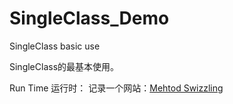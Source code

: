 # SingleClass_Demo
SingleClass basic use


SingleClass的最基本使用。


Run Time 运行时：
记录一个网站：[Mehtod  Swizzling](http://nshipster.com/method-swizzling/) 


